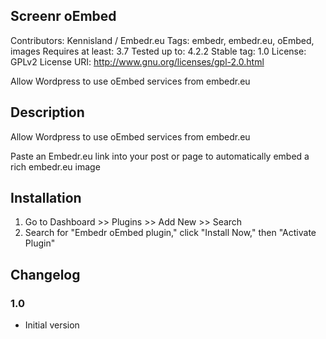 ## Screenr oEmbed
Contributors: Kennisland / Embedr.eu
Tags: embedr, embedr.eu, oEmbed, images
Requires at least: 3.7
Tested up to: 4.2.2
Stable tag: 1.0
License: GPLv2
License URI: http://www.gnu.org/licenses/gpl-2.0.html

Allow Wordpress to use oEmbed services from embedr.eu

## Description

Allow Wordpress to use oEmbed services from embedr.eu

Paste an Embedr.eu link into your post or page to automatically embed a rich embedr.eu image


## Installation

1. Go to Dashboard >> Plugins >> Add New >> Search
2. Search for "Embedr oEmbed plugin," click "Install Now," then "Activate Plugin"

## Changelog

### 1.0 
* Initial version


